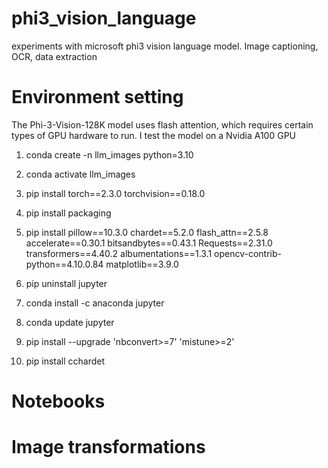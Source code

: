 # phi3_vision_language
experiments with microsoft phi3 vision language model. Image captioning, OCR, data extraction

# Environment setting

The Phi-3-Vision-128K model uses flash attention, which requires certain types of GPU hardware to run. I test the model on a Nvidia A100 GPU


1) conda create -n llm_images python=3.10

2) conda activate llm_images

3) pip install torch==2.3.0 torchvision==0.18.0

4) pip install packaging

5) pip install pillow==10.3.0 chardet==5.2.0 flash_attn==2.5.8 accelerate==0.30.1 bitsandbytes==0.43.1 Requests==2.31.0 transformers==4.40.2 albumentations==1.3.1 opencv-contrib-python==4.10.0.84 matplotlib==3.9.0

6) pip uninstall jupyter

7) conda install -c anaconda jupyter

8) conda update jupyter

9) pip install --upgrade 'nbconvert>=7' 'mistune>=2'

10) pip install cchardet

# Notebooks

# Image transformations

